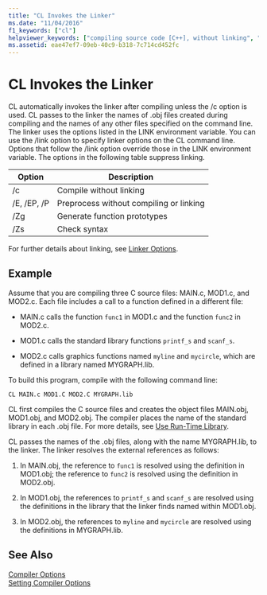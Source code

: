 ```yaml
---
title: "CL Invokes the Linker"
ms.date: "11/04/2016"
f1_keywords: ["cl"]
helpviewer_keywords: ["compiling source code [C++], without linking", "invoking linker from the compiler", "LINK tool [C++], invoking from CL compiler", "cl.exe compiler [C++], compiling without linking", "cl.exe compiler [C++], controlling linker"]
ms.assetid: eae47ef7-09eb-40c9-b318-7c714cd452fc
---
```

# CL Invokes the Linker

CL automatically invokes the linker after compiling unless the /c option is used. CL passes to the linker the names of .obj files created during compiling and the names of any other files specified on the command line. The linker uses the options listed in the LINK environment variable. You can use the /link option to specify linker options on the CL command line. Options that follow the /link option override those in the LINK environment variable. The options in the following table suppress linking.

|Option|Description|
|------------|-----------------|
|/c|Compile without linking|
|/E, /EP, /P|Preprocess without compiling or linking|
|/Zg|Generate function prototypes|
|/Zs|Check syntax|

For further details about linking, see [Linker Options](reference/linker-options.md).

## Example

Assume that you are compiling three C source files: MAIN.c, MOD1.c, and MOD2.c. Each file includes a call to a function defined in a different file:

- MAIN.c calls the function `func1` in MOD1.c and the function `func2` in MOD2.c.

- MOD1.c calls the standard library functions `printf_s` and `scanf_s`.

- MOD2.c calls graphics functions named `myline` and `mycircle`, which are defined in a library named MYGRAPH.lib.

To build this program, compile with the following command line:

```
CL MAIN.c MOD1.C MOD2.C MYGRAPH.lib
```

CL first compiles the C source files and creates the object files MAIN.obj, MOD1.obj, and MOD2.obj. The compiler places the name of the standard library in each .obj file. For more details, see [Use Run-Time Library](reference/md-mt-ld-use-run-time-library.md).

CL passes the names of the .obj files, along with the name MYGRAPH.lib, to the linker. The linker resolves the external references as follows:

1. In MAIN.obj, the reference to `func1` is resolved using the definition in MOD1.obj; the reference to `func2` is resolved using the definition in MOD2.obj.

1. In MOD1.obj, the references to `printf_s` and `scanf_s` are resolved using the definitions in the library that the linker finds named within MOD1.obj.

1. In MOD2.obj, the references to `myline` and `mycircle` are resolved using the definitions in MYGRAPH.lib.

## See Also

[Compiler Options](reference/compiler-options.md)<br/>
[Setting Compiler Options](compiler-command-line-syntax.md)